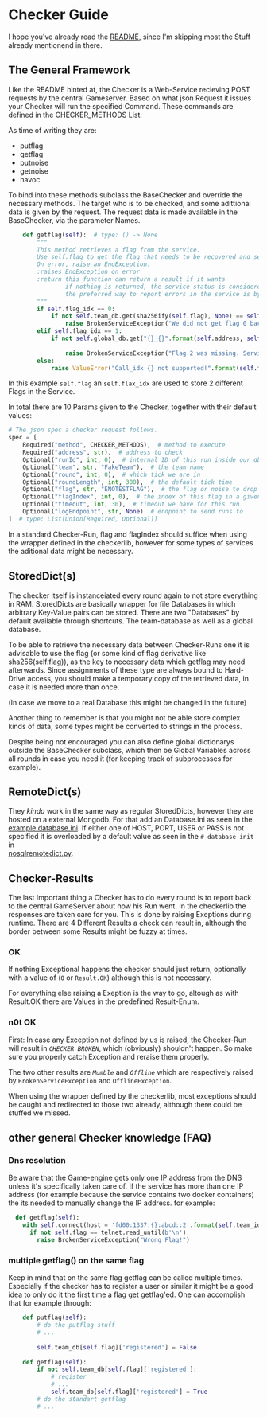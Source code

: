 # Checker Guide

I hope you've already read the [README](../README.md), since I'm skipping most the Stuff already mentionend in there.

## The General Framework
Like the README hinted at, the Checker is a Web-Service recieving POST requests by the central Gameserver. 
Based on what json Request it issues your Checker will run the specified Command.
These commands are defined in the CHECKER_METHODS List.

As time of writing they are:
* putflag
* getflag
* putnoise
* getnoise
* havoc

To bind into these methods subclass the BaseChecker and override the necessary methods.
The target who is to be checked, and some adittional data is given by the request.
The request data is made available in the BaseChecker, via the parameter Names.

```python
    def getflag(self):  # type: () -> None
        """
        This method retrieves a flag from the service.
        Use self.flag to get the flag that needs to be recovered and self.round to get the round the flag was placed in.
        On error, raise an EnoException.
        :raises EnoException on error
        :return this function can return a result if it wants
                if nothing is returned, the service status is considered okay.
                the preferred way to report errors in the service is by raising an appropriate enoexception
        """
        if self.flag_idx == 0:
            if not self.team_db.get(sha256ify(self.flag), None) == self.flag:
                raise BrokenServiceException("We did not get flag 0 back :/")
        elif self.flag_idx == 1:
            if not self.global_db.get("{}_{}".format(self.address, self.flag), None) == "Different place for " \
                                                                                        "different flag_idx":
                raise BrokenServiceException("Flag 2 was missing. Service is broken.")
        else:
            raise ValueError("Call_idx {} not supported!".format(self.flag_idx))  # Internal error.
```

In this example `self.flag` an `self.flax_idx` are used to store 2 different Flags in the Service.

In total there are 10 Params given to the Checker, together with their default values:

```python
# The json spec a checker request follows.
spec = [
    Required("method", CHECKER_METHODS),  # method to execute
    Required("address", str),  # address to check
    Optional("runId", int, 0),  # internal ID of this run inside our db
    Optional("team", str, "FakeTeam"),  # the team name
    Optional("round", int, 0),  # which tick we are in
    Optional("roundLength", int, 300),  # the default tick time
    Optional("flag", str, "ENOTESTFLAG"),  # the flag or noise to drop or get
    Optional("flagIndex", int, 0),  # the index of this flag in a given round (starts at 0)
    Optional("timeout", int, 30),  # timeout we have for this run
    Optional("logEndpoint", str, None)  # endpoint to send runs to
]  # type: List[Union[Required, Optional]]
```

In a standard Checker-Run, flag and flagIndex should suffice when using the wrapper defined in the checkerlib, however for some types of services the aditional data might be necessary.


## StoredDict(s)

The checker itself is instanceiated every round again to not store everything in RAM.
StoredDicts are basically wrapper for file Databases in which arbitrary Key-Value pairs can be stored. 
There are two "Databases" by default available through shortcuts.
The team-database as well as a global database.

To be able to retrieve the necessary data between Checker-Runs one it is advisable to use the flag (or some kind of flag derivative like sha256(self.flag)), as the key to necessary data which getflag may need afterwards. Since assignments of these type are always bound to Hard-Drive access, you should make a temporary copy of the retrieved data, in case it is needed more than once.

(In case we move to a real Database this might be changed in the future)

Another thing to remember is that you might not be able store complex kinds of data, some types might be converted to strings in the process.

Despite being not encouraged you can also define global dictionarys outside the BaseChecker subclass, which then be Global Variables across all rounds in case you need it (for keeping track of subprocesses for example).

## RemoteDict(s)
They *kinda* work in the same way as regular StoredDicts, however they are hosted on a external Mongodb.
For that add an Database.ini as seen in the [example database.ini](../database.ini).
If either one of HOST, PORT, USER or PASS is not specified it is overloaded by a default value as seen in the `# database init` in  
[nosqlremotedict.py](../src/enochecker/nosqlremotedict.py).

## Checker-Results
The last Important thing a Checker has to do every round is to report back to the central GameServer about how his Run went. In the checkerlib the responses are taken care for you.
This is done by raising Exeptions during runtime.
There are 4 Different Results a check can result in, although the border between some Results might be fuzzy at times.

### OK
If nothing Exceptional happens the checker should just return, optionally with a value of (`0` or `Result.OK`) although this is not necessary.

For everything else raising a Exeption is the way to go, altough as with Result.OK there are Values in the predefined Result-Enum.

### n0t OK

First: In case any Exception not defined by us is raised, the Checker-Run will result in *`CHECKER BROKEN`*, which (obviously) shouldn't happen.
So make sure you properly catch Exception and reraise them properly.

The two other results are *`Mumble`* and *`Offline`* which are respectively raised by `BrokenServiceException` and `OfflineException`.

When using the wrapper defined by the checkerlib, most exceptions should be caught and redirected to those two already, although there could be stuffed we missed.


## other general Checker knowledge (FAQ)

### Dns resolution
Be aware that the Game-engine gets only one IP address from the DNS unless it's specifically taken care of.
If the service has more than one IP address (for example because the service contains two docker containers) the its needed to manually change the IP address.
for example:
```python
  def getflag(self):
	with self.connect(host = 'fd00:1337:{}:abcd::2'.format(self.team_id) ) as telnet:
      if not self.flag == telnet.read_until(b'\n')
		raise BrokenServiceException("Wrong Flag!")
```

### multiple getflag() on the same flag
Keep in mind that on the same flag getflag can be called multiple times.
Especially if the checker has to register a user or similar it might be a good idea to only do it the first time a flag get getflag'ed.
One can accomplish that for example through:
```python
	def putflag(self):
    	# do the putflag stuff
    	# ...
        
        self.team_db[self.flag]['registered'] = False
        
	def getflag(self):
    	if not self.team_db[self.flag]['registered']:
        	# register
            # ...
            self.team_db[self.flag]['registered'] = True
		# do the standart getflag
        # ...
```
